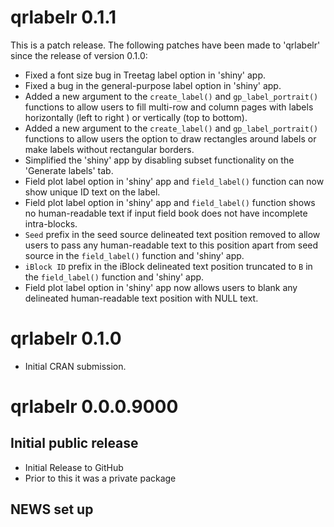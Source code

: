 # qrlabelr 0.1.1
This is a patch release. The following patches have been made to 'qrlabelr' since the release of version 0.1.0:
* Fixed a font size bug in Treetag label option in 'shiny' app.
* Fixed a bug in the general-purpose label option in 'shiny' app.
* Added a new argument to the `create_label()` and `gp_label_portrait()` functions to allow users to fill multi-row and column pages with labels horizontally (left to right ) or vertically (top to bottom).
* Added a new argument to the `create_label()` and `gp_label_portrait()` functions to allow users the option to draw rectangles around labels or make labels without rectangular borders.
* Simplified the 'shiny' app by disabling subset functionality on the 'Generate labels' tab.
* Field plot label option in 'shiny' app and `field_label()` function can now show unique ID text on the label.
* Field plot label option in 'shiny' app and `field_label()` function shows no human-readable text if input field book does not have incomplete intra-blocks.
* `Seed` prefix in the seed source delineated text position removed to allow users to pass any human-readable text to this position apart from seed source in the `field_label()` function and 'shiny' app.
* `iBlock ID` prefix in the iBlock delineated text position truncated to `B` in the `field_label()` function and 'shiny' app.
* Field plot label option in 'shiny' app now allows users to blank any delineated human-readable text position with NULL text.

# qrlabelr 0.1.0

* Initial CRAN submission.

# qrlabelr 0.0.0.9000

## Initial public release

* Initial Release to GitHub
* Prior to this it was a private package

## NEWS set up